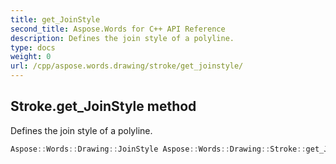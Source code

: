 ```yaml
---
title: get_JoinStyle
second_title: Aspose.Words for C++ API Reference
description: Defines the join style of a polyline. 
type: docs
weight: 0
url: /cpp/aspose.words.drawing/stroke/get_joinstyle/
---
```

## Stroke.get_JoinStyle method


Defines the join style of a polyline.

```cpp
Aspose::Words::Drawing::JoinStyle Aspose::Words::Drawing::Stroke::get_JoinStyle()
```

